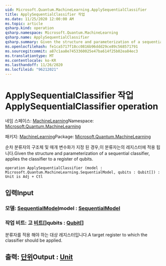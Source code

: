 ```yaml
---
uid: Microsoft.Quantum.MachineLearning.ApplySequentialClassifier
title: ApplySequentialClassifier 작업
ms.date: 11/25/2020 12:00:00 AM
ms.topic: article
qsharp.kind: operation
qsharp.namespace: Microsoft.Quantum.MachineLearning
qsharp.name: ApplySequentialClassifier
qsharp.summary: Given the structure and parameterization of a sequential classifier, applies the classifier to a register of qubits.
ms.openlocfilehash: fe1ca5717f18cc0816b96ddd29ce89c568571791
ms.sourcegitcommit: a87c1aa8e7453360025e47ba614f25b02ea84ec3
ms.translationtype: MT
ms.contentlocale: ko-KR
ms.lasthandoff: 11/26/2020
ms.locfileid: "96212021"
---
```

# <a name="applysequentialclassifier-operation"></a><span data-ttu-id="83308-102">ApplySequentialClassifier 작업</span><span class="sxs-lookup"><span data-stu-id="83308-102">ApplySequentialClassifier operation</span></span>

<span data-ttu-id="83308-103">네임 스페이스: [MachineLearning](xref:Microsoft.Quantum.MachineLearning)</span><span class="sxs-lookup"><span data-stu-id="83308-103">Namespace: [Microsoft.Quantum.MachineLearning](xref:Microsoft.Quantum.MachineLearning)</span></span>

<span data-ttu-id="83308-104">패키지: [MachineLearning](https://nuget.org/packages/Microsoft.Quantum.MachineLearning)</span><span class="sxs-lookup"><span data-stu-id="83308-104">Package: [Microsoft.Quantum.MachineLearning](https://nuget.org/packages/Microsoft.Quantum.MachineLearning)</span></span>


<span data-ttu-id="83308-105">순차 분류자의 구조체 및 매개 변수화가 지정 된 경우,이 분류자는의 레지스터에 적용 됩니다.</span><span class="sxs-lookup"><span data-stu-id="83308-105">Given the structure and parameterization of a sequential classifier, applies the classifier to a register of qubits.</span></span>

```qsharp
operation ApplySequentialClassifier (model : Microsoft.Quantum.MachineLearning.SequentialModel, qubits : Qubit[]) : Unit is Adj + Ctl
```


## <a name="input"></a><span data-ttu-id="83308-106">입력</span><span class="sxs-lookup"><span data-stu-id="83308-106">Input</span></span>

### <a name="model--sequentialmodel"></a><span data-ttu-id="83308-107">모델: [SequentialModel](xref:Microsoft.Quantum.MachineLearning.SequentialModel)</span><span class="sxs-lookup"><span data-stu-id="83308-107">model : [SequentialModel](xref:Microsoft.Quantum.MachineLearning.SequentialModel)</span></span>




### <a name="qubits--qubit"></a><span data-ttu-id="83308-108">작업 비트: 고 [비트](xref:microsoft.quantum.lang-ref.qubit)[]</span><span class="sxs-lookup"><span data-stu-id="83308-108">qubits : [Qubit](xref:microsoft.quantum.lang-ref.qubit)[]</span></span>

<span data-ttu-id="83308-109">분류자를 적용 해야 하는 대상 레지스터입니다.</span><span class="sxs-lookup"><span data-stu-id="83308-109">A target register to which the classifier should be applied.</span></span>



## <a name="output--unit"></a><span data-ttu-id="83308-110">출력: [단위](xref:microsoft.quantum.lang-ref.unit)</span><span class="sxs-lookup"><span data-stu-id="83308-110">Output : [Unit](xref:microsoft.quantum.lang-ref.unit)</span></span>

